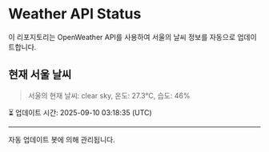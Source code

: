 
# Weather API Status

이 리포지토리는 OpenWeather API를 사용하여 서울의 날씨 정보를 자동으로 업데이트합니다.

## 현재 서울 날씨
> 서울의 현재 날씨: clear sky, 온도: 27.3°C, 습도: 46%

⏳ 업데이트 시간: 2025-09-10 03:18:35 (UTC)

---
자동 업데이트 봇에 의해 관리됩니다.
